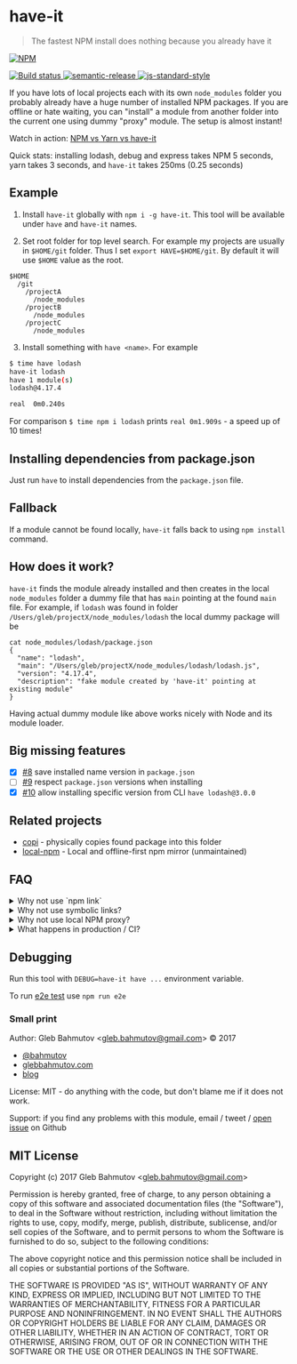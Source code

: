 # have-it

> The fastest NPM install does nothing because you already have it

[![NPM][npm-icon] ][npm-url]

[![Build status][ci-image] ][ci-url]
[![semantic-release][semantic-image] ][semantic-url]
[![js-standard-style][standard-image]][standard-url]

If you have lots of local projects each with its own `node_modules` folder
you probably already have a huge number of installed NPM packages. If you
are offline or hate waiting, you can "install" a module from another folder
into the current one using dummy "proxy" module. The setup is almost instant!

Watch in action: [NPM vs Yarn vs have-it](https://www.youtube.com/watch?v=A0o1kC3d_Co)

Quick stats: installing lodash, debug and express takes NPM 5 seconds,
yarn takes 3 seconds, and `have-it` takes 250ms (0.25 seconds)

## Example

1. Install `have-it` globally with `npm i -g have-it`. This tool will be
  available under `have` and `have-it` names.

2. Set root folder for top level search. For example my projects are usually
in `$HOME/git` folder. Thus I set `export HAVE=$HOME/git`. By default it
will use `$HOME` value as the root.

```
$HOME
  /git
    /projectA
      /node_modules
    /projectB
      /node_modules
    /projectC
      /node_modules
```

3. Install something with `have <name>`. For example

```sh
$ time have lodash
have-it lodash
have 1 module(s)
lodash@4.17.4

real  0m0.240s
```

For comparison `$ time npm i lodash` prints `real 0m1.909s` - a speed up
of 10 times!

## Installing dependencies from package.json

Just run `have` to install dependencies from the `package.json` file.

## Fallback

If a module cannot be found locally, `have-it` falls back to using
`npm install` command.

## How does it work?

`have-it` finds the module already installed and then creates in the local
`node_modules` folder a dummy file that has `main` pointing at the found
`main` file. For example, if `lodash` was found in folder
`/Users/gleb/projectX/node_modules/lodash` the local dummy package will be

```
cat node_modules/lodash/package.json
{
  "name": "lodash",
  "main": "/Users/gleb/projectX/node_modules/lodash/lodash.js",
  "version": "4.17.4",
  "description": "fake module created by 'have-it' pointing at existing module"
}
```

Having actual dummy module like above works nicely with Node and its
module loader.

## Big missing features

* [x] [#8](https://github.com/bahmutov/have-it/issues/8)
  save installed name version in `package.json`
* [ ] [#9](https://github.com/bahmutov/have-it/issues/9)
  respect `package.json` versions when installing
* [x] [#10](https://github.com/bahmutov/have-it/issues/10)
  allow installing specific version from CLI `have lodash@3.0.0`

## Related projects

* [copi](https://github.com/bahmutov/copi) - physically copies found package
  into this folder
* [local-npm](https://github.com/nolanlawson/local-npm) - Local and
  offline-first npm mirror (unmaintained)

## FAQ

<details>
  <summary>Why not use `npm link`</summary>
  <p>`npm link` is cumbersome and links a single package *version* globally</p>
</details>

<details>
  <summary>Why not use symbolic links?</summary>
  <p>Symbolic links do not work if the linked package needs to load another
  one of its own packages. For example `debug` requires `ms`. If we
  link to `debug` package folder, then Node module loader fails to
  find `ms`</p>
</details>

<details>
  <summary>Why not use local NPM proxy?</summary>
  <p>Because it is (relatively) hard</p>
</details>

<details>
  <summary>What happens in production / CI?</summary>
  <p>Nothing, you just use `npm install` there</p>
</details>

## Debugging

Run this tool with `DEBUG=have-it have ...` environment variable.

To run [e2e test](test/e2e.sh) use `npm run e2e`

### Small print

Author: Gleb Bahmutov &lt;gleb.bahmutov@gmail.com&gt; &copy; 2017

* [@bahmutov](https://twitter.com/bahmutov)
* [glebbahmutov.com](https://glebbahmutov.com)
* [blog](https://glebbahmutov.com/blog)

License: MIT - do anything with the code, but don't blame me if it does not work.

Support: if you find any problems with this module, email / tweet /
[open issue](https://github.com/bahmutov/have-it/issues) on Github

## MIT License

Copyright (c) 2017 Gleb Bahmutov &lt;gleb.bahmutov@gmail.com&gt;

Permission is hereby granted, free of charge, to any person
obtaining a copy of this software and associated documentation
files (the "Software"), to deal in the Software without
restriction, including without limitation the rights to use,
copy, modify, merge, publish, distribute, sublicense, and/or sell
copies of the Software, and to permit persons to whom the
Software is furnished to do so, subject to the following
conditions:

The above copyright notice and this permission notice shall be
included in all copies or substantial portions of the Software.

THE SOFTWARE IS PROVIDED "AS IS", WITHOUT WARRANTY OF ANY KIND,
EXPRESS OR IMPLIED, INCLUDING BUT NOT LIMITED TO THE WARRANTIES
OF MERCHANTABILITY, FITNESS FOR A PARTICULAR PURPOSE AND
NONINFRINGEMENT. IN NO EVENT SHALL THE AUTHORS OR COPYRIGHT
HOLDERS BE LIABLE FOR ANY CLAIM, DAMAGES OR OTHER LIABILITY,
WHETHER IN AN ACTION OF CONTRACT, TORT OR OTHERWISE, ARISING
FROM, OUT OF OR IN CONNECTION WITH THE SOFTWARE OR THE USE OR
OTHER DEALINGS IN THE SOFTWARE.

[npm-icon]: https://nodei.co/npm/have-it.svg?downloads=true
[npm-url]: https://npmjs.org/package/have-it
[ci-image]: https://travis-ci.org/bahmutov/have-it.svg?branch=master
[ci-url]: https://travis-ci.org/bahmutov/have-it
[semantic-image]: https://img.shields.io/badge/%20%20%F0%9F%93%A6%F0%9F%9A%80-semantic--release-e10079.svg
[semantic-url]: https://github.com/semantic-release/semantic-release
[standard-image]: https://img.shields.io/badge/code%20style-standard-brightgreen.svg
[standard-url]: http://standardjs.com/
